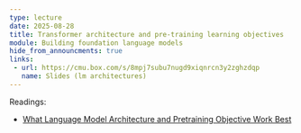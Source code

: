 ```yaml
---
type: lecture
date: 2025-08-28
title: Transformer architecture and pre-training learning objectives
module: Building foundation language models
hide_from_announcments: true
links: 
 - url: https://cmu.box.com/s/8mpj7subu7nugd9xiqnrcn3y2zghzdqp
   name: Slides (lm architectures)
---
```

Readings:
 - [What Language Model Architecture and Pretraining Objective Work Best](https://proceedings.mlr.press/v162/wang22u/wang22u.pdf)